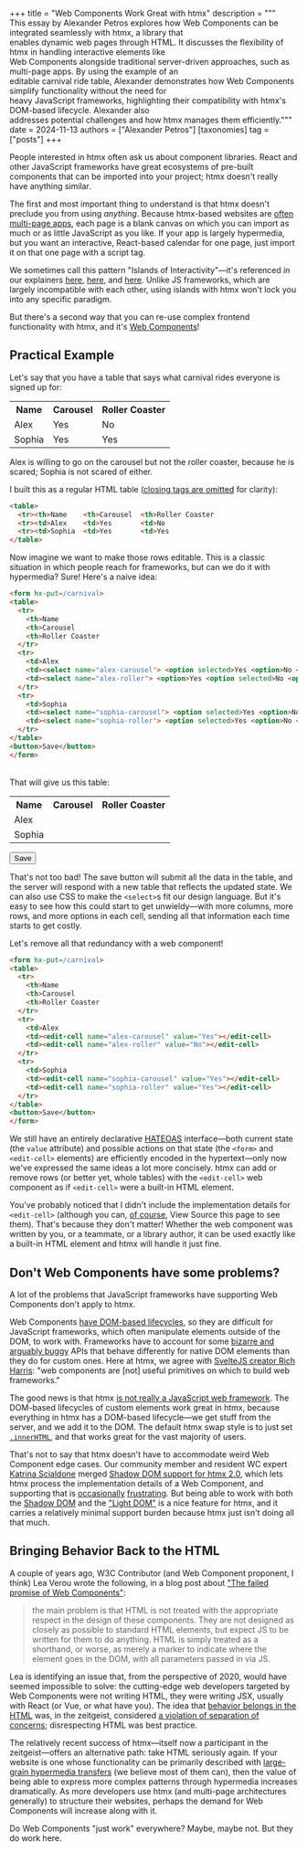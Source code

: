 +++
title = "Web Components Work Great with htmx"
description = """\
  This essay by Alexander Petros explores how Web Components can be integrated seamlessly with htmx, a library that \
  enables dynamic web pages through HTML. It discusses the flexibility of htmx in handling interactive elements like \
  Web Components alongside traditional server-driven approaches, such as multi-page apps. By using the example of an \
  editable carnival ride table, Alexander demonstrates how Web Components simplify functionality without the need for \
  heavy JavaScript frameworks, highlighting their compatibility with htmx's DOM-based lifecycle. Alexander also \
  addresses potential challenges and how htmx manages them efficiently."""
date = 2024-11-13
authors = ["Alexander Petros"]
[taxonomies]
tag = ["posts"]
+++

People interested in htmx often ask us about component libraries.
React and other JavaScript frameworks have great ecosystems of pre-built components that can be imported into your project; htmx doesn't really have anything similar.

The first and most important thing to understand is that htmx doesn't preclude you from using *anything*.
Because htmx-based websites are [often multi-page apps](https://unplannedobsolescence.com/blog/less-htmx-is-more/), each page is a blank canvas on which you can import as much or as little JavaScript as you like.
If your app is largely hypermedia, but you want an interactive, React-based calendar for one page, just import it on that one page with a script tag.

We sometimes call this pattern "Islands of Interactivity"—it's referenced in our explainers [here](@/essays/10-tips-for-SSR-HDA-apps.md#tip-8-when-necessary-create-islands-of-interactivity), [here](@/essays/hypermedia-friendly-scripting.md#islands), and [here](@/essays/you-cant.md#myth-5-with-htmx-or-mpas-every-user-action-must-happen-on-the-server).
Unlike JS frameworks, which are largely incompatible with each other, using islands with htmx won't lock you into any specific paradigm.

But there's a second way that you can re-use complex frontend functionality with htmx, and it's [Web Components](https://developer.mozilla.org/en-US/docs/Web/API/Web_components)!

## Practical Example

Let's say that you have a table that says what carnival rides everyone is signed up for:

<table>
  <tr>
    <th>Name
    <th>Carousel
    <th>Roller Coaster
  </tr>
  <tr>
    <td>Alex
    <td>Yes
    <td>No
  </tr>
  <tr>
    <td>Sophia
    <td>Yes
    <td>Yes
  </tr>
</table>

Alex is willing to go on the carousel but not the roller coaster, because he is scared; Sophia is not scared of either.

I built this as a regular HTML table ([closing tags are omitted](https://developer.mozilla.org/en-US/docs/Web/HTML/Element/td#technical_summary) for clarity):

```html
<table>
  <tr><th>Name    <th>Carousel  <th>Roller Coaster
  <tr><td>Alex    <td>Yes       <td>No
  <tr><td>Sophia  <td>Yes       <td>Yes
</table>
```

Now imagine we want to make those rows editable.
This is a classic situation in which people reach for frameworks, but can we do it with hypermedia?
Sure!
Here's a naive idea:

```html
<form hx-put=/carnival>
<table>
  <tr>
    <th>Name
    <th>Carousel
    <th>Roller Coaster
  </tr>
  <tr>
    <td>Alex
    <td><select name="alex-carousel"> <option selected>Yes <option>No <option> Maybe</select>
    <td><select name="alex-roller"> <option>Yes <option selected>No <option> Maybe</select>
  </tr>
  <tr>
    <td>Sophia
    <td><select name="sophia-carousel"> <option selected>Yes <option>No <option> Maybe</select>
    <td><select name="sophia-roller"> <option selected>Yes <option>No <option> Maybe</select>
  </tr>
</table>
<button>Save</button>
</form>
```

<br>
That will give us this table:

<table>
  <tr>
    <th>Name
    <th>Carousel
    <th>Roller Coaster
  </tr>
  <tr>
    <td>Alex
    <td><edit-cell name="alex-carousel" value="Yes"></edit-cell>
    <td><edit-cell name="alex-roller" value="No"></edit-cell>
  </tr>
  <tr>
    <td>Sophia
    <td><edit-cell name="sophia-carousel" value="Yes"></edit-cell>
    <td><edit-cell name="sophia-roller" value="Yes"></edit-cell>
  </tr>
</table>
<button>Save</button>

That's not too bad!
The save button will submit all the data in the table, and the server will respond with a new table that reflects the updated state.
We can also use CSS to make the `<select>`s fit our design language.
But it's easy to see how this could start to get unwieldy—with more columns, more rows, and more options in each cell, sending all that information each time starts to get costly.

Let's remove all that redundancy with a web component!

```html
<form hx-put=/carnival>
<table>
  <tr>
    <th>Name
    <th>Carousel
    <th>Roller Coaster
  </tr>
  <tr>
    <td>Alex
    <td><edit-cell name="alex-carousel" value="Yes"></edit-cell>
    <td><edit-cell name="alex-roller" value="No"></edit-cell>
  </tr>
  <tr>
    <td>Sophia
    <td><edit-cell name="sophia-carousel" value="Yes"></edit-cell>
    <td><edit-cell name="sophia-roller" value="Yes"></edit-cell>
  </tr>
</table>
<button>Save</button>
</form>
```

We still have an entirely declarative [HATEOAS](https://htmx.org/essays/hateoas/) interface—both current state (the `value` attribute) and possible actions on that state (the `<form>` and `<edit-cell>` elements) are efficiently encoded in the hypertext—only now we've expressed the same ideas a lot more concisely.
htmx can add or remove rows (or better yet, whole tables) with the `<edit-cell>` web component as if `<edit-cell>` were a built-in HTML element.

You've probably noticed that I didn't include the implementation details for `<edit-cell>` (although you can, [of course](@/essays/right-click-view-source.md), View Source this page to see them).
That's because they don't matter!
Whether the web component was written by you, or a teammate, or a library author, it can be used exactly like a built-in HTML element and htmx will handle it just fine.

## Don't Web Components have some problems?

A lot of the problems that JavaScript frameworks have supporting Web Components don't apply to htmx.

Web Components [have DOM-based lifecycles](https://dev.to/ryansolid/web-components-are-not-the-future-48bh), so they are difficult for JavaScript frameworks, which often manipulate elements outside of the DOM, to work with.
Frameworks have to account for some [bizarre and arguably buggy](https://x.com/Rich_Harris/status/1841467510194843982) APIs that behave differently for native DOM elements than they do for custom ones.
Here at htmx, we agree with [SvelteJS creator Rich Harris](https://x.com/Rich_Harris/status/1839484645194277111): "web components are [not] useful primitives on which to build web frameworks."

The good news is that htmx [is not really a JavaScript web framework](@/essays/is-htmx-another-javascript-framework.md).
The DOM-based lifecycles of custom elements work great in htmx, because everything in htmx has a DOM-based lifecycle—we get stuff from the server, and we add it to the DOM.
The default htmx swap style is to just set [`.innerHTML`](https://developer.mozilla.org/en-US/docs/Web/API/Element/innerHTML), and that works great for the vast majority of users.

That's not to say that htmx doesn't have to accommodate weird Web Component edge cases.
Our community member and resident WC expert [Katrina Scialdone](https://unmodernweb.com/) merged [Shadow DOM support for htmx 2.0](https://github.com/bigskysoftware/htmx/pull/2075), which lets htmx process the implementation details of a Web Component,
and supporting that is [occasionally](https://github.com/bigskysoftware/htmx/pull/2846) [frustrating](https://github.com/bigskysoftware/htmx/pull/2866).
But being able to work with both the [Shadow DOM](@/examples/web-components.md) and the ["Light DOM"](https://meyerweb.com/eric/thoughts/2023/11/01/blinded-by-the-light-dom/) is a nice feature for htmx, and it carries a relatively minimal support burden because htmx just isn't doing all that much.

## Bringing Behavior Back to the HTML

A couple of years ago, W3C Contributor (and Web Component proponent, I think) Lea Verou wrote the following, in a blog post about ["The failed promise of Web Components"](https://lea.verou.me/blog/2020/09/the-failed-promise-of-web-components/):

> the main problem is that HTML is not treated with the appropriate respect in the design of these components. They are not designed as closely as possible to standard HTML elements, but expect JS to be written for them to do anything. HTML is simply treated as a shorthand, or worse, as merely a marker to indicate where the element goes in the DOM, with all parameters passed in via JS.

Lea is identifying an issue that, from the perspective of 2020, would have seemed impossible to solve: the cutting-edge web developers targeted by Web Components were not writing HTML, they were writing JSX, usually with React (or Vue, or what have you).
The idea that [behavior belongs in the HTML](https://unplannedobsolescence.com/blog/behavior-belongs-in-html/) was, in the zeitgeist, considered [a violation of separation of concerns](https://htmx.org/essays/locality-of-behaviour/);
disrespecting HTML was best practice.

The relatively recent success of htmx—itself now a participant in the zeitgeist—offers an alternative path: take HTML seriously again.
If your website is one whose functionality can be primarily described with [large-grain hypermedia transfers](@/essays/when-to-use-hypermedia.md) (we believe most of them can), then the value of being able to express more complex patterns through hypermedia increases dramatically.
As more developers use htmx (and multi-page architectures generally) to structure their websites,
perhaps the demand for Web Components will increase along with it.

Do Web Components "just work" everywhere? Maybe, maybe not. But they do work here.

<script>
class EditCell extends HTMLElement {
  connectedCallback() {
    this.value = this.getAttribute("value")
    this.name = this.getAttribute("name")

    this.innerHTML = `
      <select>
        <option ${this.value === 'Yes' ? 'selected' : ''}>Yes
        <option ${this.value === 'No' ? 'selected' : ''}>No
        <option ${this.value === 'Maybe' ? 'selected' : ''}>Maybe
      </select>
    `
  }
}

customElements.define('edit-cell', EditCell)
</script>
